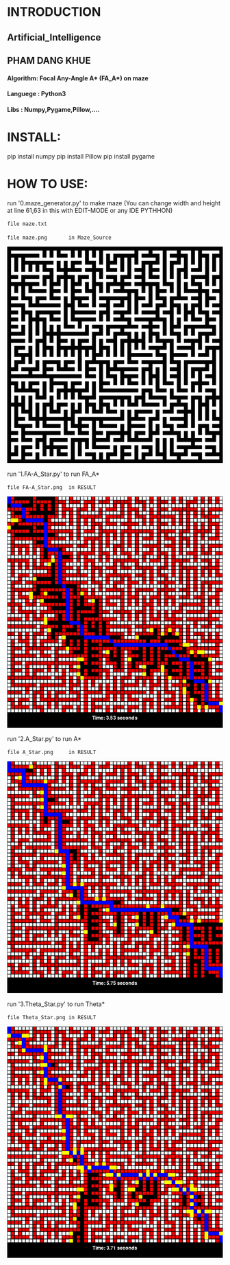 # INTRODUCTION
## Artificial_Intelligence
## PHAM DANG KHUE 

#### Algorithm: Focal Any-Angle A* (FA_A*) on maze
#### Languege : Python3
#### Libs     : Numpy,Pygame,Pillow,....

# INSTALL:

pip install numpy
pip install Pillow
pip install pygame

# HOW TO USE:

run '0.maze_generator.py' to make maze
(You can change width and height at line 61,63 in this with EDIT-MODE or any IDE PYTHHON)

    file maze.txt 

    file maze.png       in Maze_Source

![PICTURE](Maze_Source/maze.png)

run '1.FA-A_Star.py'      to run FA_A*

    file FA-A_Star.png  in RESULT

![PICTURE](RESULT/FA_A_Star.png)

run '2.A_Star.py'         to run A* 

    file A_Star.png     in RESULT

![PICTURE](RESULT/A_Star.png)

run '3.Theta_Star.py'     to run Theta*

    file Theta_Star.png in RESULT
    
![PICTURE](RESULT/Theta_Star.png)
